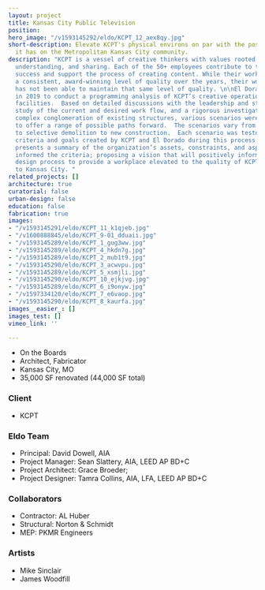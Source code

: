 ```yaml
---
layout: project
title: Kansas City Public Television
position: 
hero_image: "/v1593145292/eldo/KCPT_12_aex8qy.jpg"
short-description: Elevate KCPT's physical environs on par with the positive impact
  it has on the Metropolitan Kansas City community.
description: "KCPT is a vessel of creative thinkers with values rooted in listening,
  understanding, and sharing. Each of the 50+ employees contribute to the company’s
  success and support the process of creating content. While their work has been at
  a consistent, award-winning level of quality over the years, their workplace environment
  has not been able to maintain that same level of quality. \n\nEl Dorado was hired
  in 2019 to conduct a programming analysis of KCPT’s creative operations and existing
  facilities.  Based on detailed discussions with the leadership and staff, a comparative
  study of the current and desired work flow, and a rigorous investigation of the
  complex conglomeration of existing structures, various scenarios were developed
  to offer a range of possible paths forward.  The scenarios vary from minimal renovations
  to selective demolition to new construction.  Each scenario was tested based on
  criteria and goals created by KCPT and El Dorado during this process.  The report
  presents a summary of the organization’s assets, constraints, and aspirations that
  informed the criteria; proposing a vision that will positively inform the upcoming
  design process to provide a workplace elevated to the quality of KCPT’s contributions
  to Kansas City. "
related_projects: []
architecture: true
curatorial: false
urban-design: false
education: false
fabrication: true
images:
- "/v1593145291/eldo/KCPT_11_k1qjeb.jpg"
- "/v1600888845/eldo/KCPT_9-01_dduaii.jpg"
- "/v1593145289/eldo/KCPT_1_gug3ww.jpg"
- "/v1593145289/eldo/KCPT_4_hkdn7g.jpg"
- "/v1593145289/eldo/KCPT_2_mub1t9.jpg"
- "/v1593145290/eldo/KCPT_3_acwvpu.jpg"
- "/v1593145289/eldo/KCPT_5_xsmjli.jpg"
- "/v1593145290/eldo/KCPT_10_ejkjvg.jpg"
- "/v1593145289/eldo/KCPT_6_i9onyw.jpg"
- "/v1597334120/eldo/KCPT_7_e6vaop.jpg"
- "/v1593145290/eldo/KCPT_8_kaurfa.jpg"
images__easier_: []
images_test: []
vimeo_link: ''

---
```

* On the Boards
* Architect, Fabricator
* Kansas City, MO
* 35,000 SF renovated (44,000 SF total)

### Client

* KCPT

### Eldo Team

* Principal: David Dowell, AIA
* Project Manager: Sean Slattery, AIA, LEED AP BD+C
* Project Architect: Grace Broeder; 
* Project Designer: Tamra Collins, AIA, LFA, LEED AP BD+C

### Collaborators

* Contractor: AL Huber
* Structural: Norton & Schmidt
* MEP: PKMR Engineers

### Artists

* Mike Sinclair
* James Woodfill